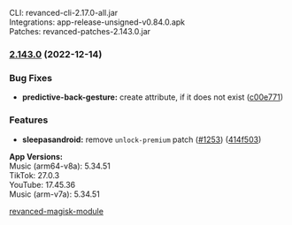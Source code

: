 CLI: revanced-cli-2.17.0-all.jar  
Integrations: app-release-unsigned-v0.84.0.apk  
Patches: revanced-patches-2.143.0.jar  

### [2.143.0](https://github.com/revanced/revanced-patches/compare/v2.142.0...v2.143.0) (2022-12-14)


### Bug Fixes

* **predictive-back-gesture:** create attribute, if it does not exist ([c00e771](https://github.com/revanced/revanced-patches/commit/c00e7717053f806e3b5b3f0bf0ca9c2da07c289b))


### Features

* **sleepasandroid:** remove `unlock-premium` patch ([#1253](https://github.com/revanced/revanced-patches/issues/1253)) ([414f503](https://github.com/revanced/revanced-patches/commit/414f503e493f2dc27edf134f5db723da77636d81))




  
**App Versions:**  
Music (arm64-v8a): 5.34.51  
TikTok: 27.0.3  
YouTube: 17.45.36  
Music (arm-v7a): 5.34.51  

[revanced-magisk-module](https://github.com/j-hc/revanced-magisk-module)  
